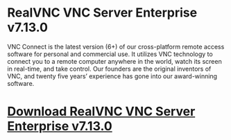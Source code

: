 # RealVNC VNC Server Enterprise v7.13.0

VNC Connect is the latest version (6+) of our cross-platform remote access software for personal and commercial use. It utilizes VNC technology to connect you to a remote computer anywhere in the world, watch its screen in real-time, and take control. Our founders are the original inventors of VNC, and twenty five years’ experience has gone into our award-winning software.

# [Download RealVNC VNC Server Enterprise v7.13.0](https://developer.team/misc-development/35061-realvnc-vnc-server-enterprise-v7130.html)
